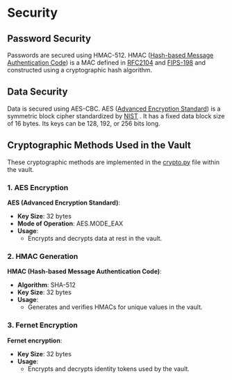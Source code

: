 # Security

## Password Security

Passwords are secured using HMAC-512. HMAC
([Hash-based Message Authentication Code](https://en.wikipedia.org/wiki/HMAC))
is a MAC defined in [RFC2104](http://www.ietf.org/rfc/rfc2104.txt) and
[FIPS-198](http://nvlpubs.nist.gov/nistpubs/FIPS/NIST.FIPS.198-1.pdf) and
constructed using a cryptographic hash algorithm.

## Data Security

Data is secured using AES-CBC. AES
([Advanced Encryption Standard](http://en.wikipedia.org/wiki/Advanced_Encryption_Standard))
is a symmetric block cipher standardized by
[NIST](http://csrc.nist.gov/publications/fips/fips197/fips-197.pdf) . It has a
fixed data block size of 16 bytes. Its keys can be 128, 192, or 256 bits long.

## Cryptographic Methods Used in the Vault

These cryptographic methods are implemented in the [crypto.py](../src/crypto.py)
file within the vault.

### 1. AES Encryption

**AES (Advanced Encryption Standard)**:

- **Key Size**: 32 bytes
- **Mode of Operation**: AES.MODE_EAX
- **Usage**:
  - Encrypts and decrypts data at rest in the vault.

### 2. HMAC Generation

**HMAC (Hash-based Message Authentication Code)**:

- **Algorithm**: SHA-512
- **Key Size**: 32 bytes
- **Usage**:
  - Generates and verifies HMACs for unique values in the vault.

### 3. Fernet Encryption

**Fernet encryption**:

- **Key Size**: 32 bytes
- **Usage**:
  - Encrypts and decrypts identity tokens used by the vault.
